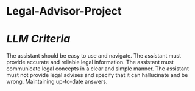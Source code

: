 ﻿# Legal-Advisor-Project

# *LLM Criteria*
 The assistant should be easy to use and navigate.
 The assistant must provide accurate and reliable legal information.
 The assistant must communicate legal concepts in a clear and simple manner.
 The assistant must not provide legal advises and specify that it can hallucinate and be wrong. 
 Maintaining up-to-date answers.
 

